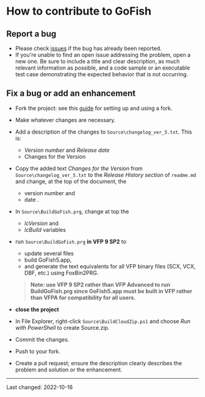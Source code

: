 # How to contribute to GoFish

## Report a bug
- Please check [issues](https://github.com/VFPXGoFish/issues) if the bug has already been reported.
- If you're unable to find an open issue addressing the problem, open a new one. Be sure to include a title and clear description, as much relevant information as possible, and a code sample or an executable test case demonstrating the expected behavior that is not occurring.

## Fix a bug or add an enhancement
- Fork the project: see this [guide](https://www.dataschool.io/how-to-contribute-on-github/) for setting up and using a fork.
- Make whatever changes are necessary.
- Add a description of the changes to `Source\changelog_ver_5.txt`. This is:
   - *Version number* and *Release date*
   - Changes for the Version
- Copy the added text *Changes for the Version* from `Source\changelog_ver_5.txt` to the *Release History section* of `readme.md` and change, at the top of the document, the
  - version number and
  - date .
- In `Source\BuildGoFish.prg`, change at top the 
  - *lcVersion* and 
  - *lcBuild* variables   

- run `Source\BuildGoFish.prg` **in VFP 9 SP2** to
  - update several files
  - build GoFish5.app,
   - and generate the text equivalents for all VFP binary files (SCX, VCX, DBF, etc.) using FoxBin2PRG.
   > **Note: use VFP 9 SP2 rather than VFP Advanced to run BuildGoFish.prg since GoFish5.app must be built in VFP rather than VFPA for compatibility for all users.**

- **close the project**
- In File Explorer, right-click `Source\BuildCloudZip.ps1` and choose *Run with PowerShell* to create Source.zip.
- Commit the changes.
- Push to your fork.
- Create a pull request; ensure the description clearly describes the problem and solution or the enhancement.

----
Last changed: 2022-10-16